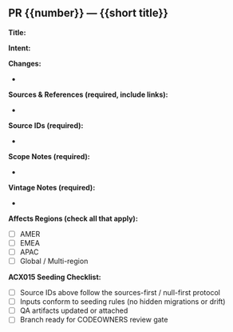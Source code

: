 ## **PR {{number}} — {{short title}}**

**Title:** <!-- Conventional commit-style summary -->

**Intent:** <!-- What outcome or policy change are we targeting? -->

**Changes:**
- <!-- Bullet list of notable updates -->

**Sources & References (required, include links):**
- <!-- Cite datasets, reports, tickets, and include URLs wherever possible -->

**Source IDs (required):**
- <!-- List every `source_id` added or consumed in this PR -->

**Scope Notes (required):**
- <!-- Clarify anything intentionally out-of-scope or deferred -->

**Vintage Notes (required):**
- <!-- List relevant data vintages, refresh cadence, or sunset expectations -->

**Affects Regions (check all that apply):**
- [ ] AMER
- [ ] EMEA
- [ ] APAC
- [ ] Global / Multi-region

**ACX015 Seeding Checklist:**
- [ ] Source IDs above follow the sources-first / null-first protocol
- [ ] Inputs conform to seeding rules (no hidden migrations or drift)
- [ ] QA artifacts updated or attached
- [ ] Branch ready for CODEOWNERS review gate
